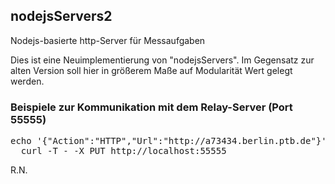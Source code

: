 ## nodejsServers2

Nodejs-basierte http-Server für Messaufgaben

Dies ist eine Neuimplementierung von "nodejsServers". Im Gegensatz zur alten
Version soll hier in größerem Maße auf Modularität Wert gelegt werden.

### Beispiele zur Kommunikation mit dem Relay-Server (Port 55555)

<pre>
echo '{"Action":"HTTP","Url":"http://a73434.berlin.ptb.de"}' | \
  curl -T - -X PUT http://localhost:55555
</pre>

R.N.

